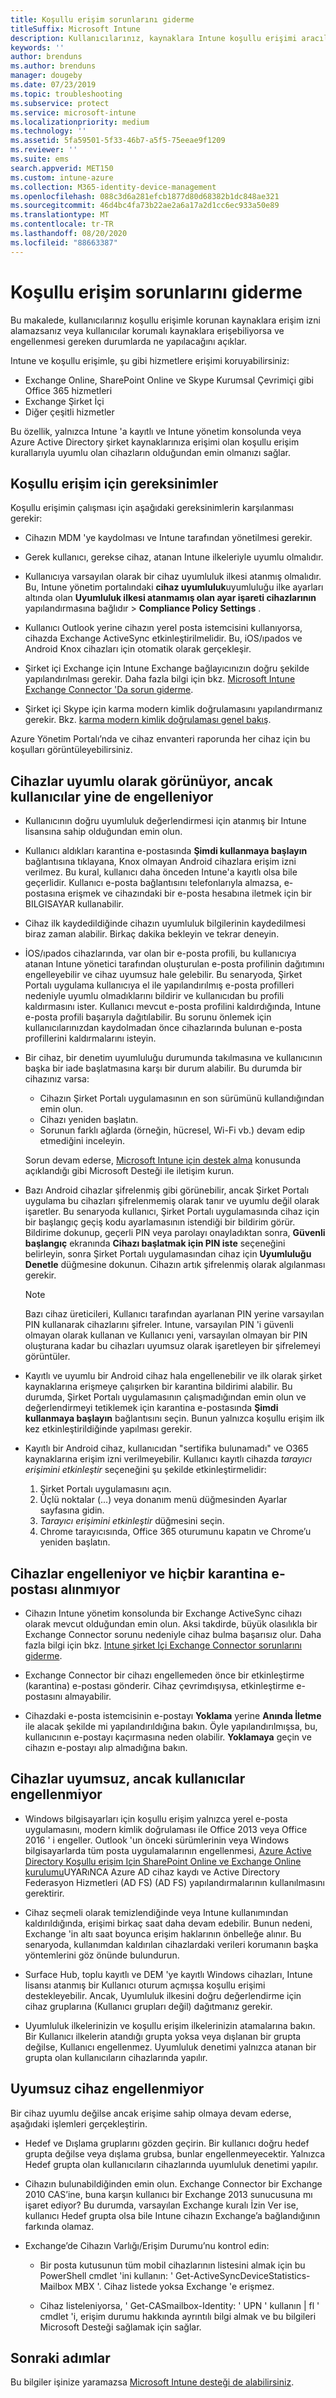 ```yaml
---
title: Koşullu erişim sorunlarını giderme
titleSuffix: Microsoft Intune
description: Kullanıcılarınız, kaynaklara Intune koşullu erişimi aracılığıyla erişim izni alamazsanız ne yapmalı?
keywords: ''
author: brenduns
ms.author: brenduns
manager: dougeby
ms.date: 07/23/2019
ms.topic: troubleshooting
ms.subservice: protect
ms.service: microsoft-intune
ms.localizationpriority: medium
ms.technology: ''
ms.assetid: 5fa59501-5f33-46b7-a5f5-75eeae9f1209
ms.reviewer: ''
ms.suite: ems
search.appverid: MET150
ms.custom: intune-azure
ms.collection: M365-identity-device-management
ms.openlocfilehash: 088c3d6a281efcb1877d80d68382b1dc848ae321
ms.sourcegitcommit: 46d4bc4fa73b22ae2a6a17a2d1cc6ec933a50e89
ms.translationtype: MT
ms.contentlocale: tr-TR
ms.lasthandoff: 08/20/2020
ms.locfileid: "88663387"
---
```

# <a name="troubleshoot-conditional-access"></a>Koşullu erişim sorunlarını giderme
Bu makalede, kullanıcılarınız koşullu erişimle korunan kaynaklara erişim izni alamazsanız veya kullanıcılar korumalı kaynaklara erişebiliyorsa ve engellenmesi gereken durumlarda ne yapılacağını açıklar.

Intune ve koşullu erişimle, şu gibi hizmetlere erişimi koruyabilirsiniz:
- Exchange Online, SharePoint Online ve Skype Kurumsal Çevrimiçi gibi Office 365 hizmetleri
- Exchange Şirket İçi
- Diğer çeşitli hizmetler

Bu özellik, yalnızca Intune 'a kayıtlı ve Intune yönetim konsolunda veya Azure Active Directory şirket kaynaklarınıza erişimi olan koşullu erişim kurallarıyla uyumlu olan cihazların olduğundan emin olmanızı sağlar. 

## <a name="requirements-for-conditional-access"></a>Koşullu erişim için gereksinimler

Koşullu erişimin çalışması için aşağıdaki gereksinimlerin karşılanması gerekir:

- Cihazın MDM 'ye kaydolması ve Intune tarafından yönetilmesi gerekir.

- Gerek kullanıcı, gerekse cihaz, atanan Intune ilkeleriyle uyumlu olmalıdır.

- Kullanıcıya varsayılan olarak bir cihaz uyumluluk ilkesi atanmış olmalıdır. Bu, Intune yönetim portalındaki **cihaz uyumluluk**uyumluluğu ilke ayarları altında olan **Uyumluluk ilkesi atanmamış olan ayar işareti cihazlarının** yapılandırmasına bağlıdır  >  **Compliance Policy Settings** .

- Kullanıcı Outlook yerine cihazın yerel posta istemcisini kullanıyorsa, cihazda Exchange ActiveSync etkinleştirilmelidir. Bu, iOS/ıpados ve Android Knox cihazları için otomatik olarak gerçekleşir.

- Şirket içi Exchange için Intune Exchange bağlayıcınızın doğru şekilde yapılandırılması gerekir. Daha fazla bilgi için bkz. [Microsoft Intune Exchange Connector 'Da sorun giderme](troubleshoot-exchange-connector.md).

- Şirket içi Skype için karma modern kimlik doğrulamasını yapılandırmanız gerekir. Bkz. [karma modern kimlik doğrulaması genel bakış](https://docs.microsoft.com/office365/enterprise/hybrid-modern-auth-overview).

Azure Yönetim Portalı’nda ve cihaz envanteri raporunda her cihaz için bu koşulları görüntüleyebilirsiniz.

## <a name="devices-appear-compliant-but-users-are-still-blocked"></a>Cihazlar uyumlu olarak görünüyor, ancak kullanıcılar yine de engelleniyor

- Kullanıcının doğru uyumluluk değerlendirmesi için atanmış bir Intune lisansına sahip olduğundan emin olun.

- Kullanıcı aldıkları karantina e-postasında **Şimdi kullanmaya başlayın** bağlantısına tıklayana, Knox olmayan Android cihazlara erişim izni verilmez. Bu kural, kullanıcı daha önceden Intune'a kayıtlı olsa bile geçerlidir. Kullanıcı e-posta bağlantısını telefonlarıyla almazsa, e-postasına erişmek ve cihazındaki bir e-posta hesabına iletmek için bir BILGISAYAR kullanabilir.

- Cihaz ilk kaydedildiğinde cihazın uyumluluk bilgilerinin kaydedilmesi biraz zaman alabilir. Birkaç dakika bekleyin ve tekrar deneyin.

- İOS/ıpados cihazlarında, var olan bir e-posta profili, bu kullanıcıya atanan Intune yönetici tarafından oluşturulan e-posta profilinin dağıtımını engelleyebilir ve cihaz uyumsuz hale gelebilir. Bu senaryoda, Şirket Portalı uygulama kullanıcıya el ile yapılandırılmış e-posta profilleri nedeniyle uyumlu olmadıklarını bildirir ve kullanıcıdan bu profili kaldırmasını ister. Kullanıcı mevcut e-posta profilini kaldırdığında, Intune e-posta profili başarıyla dağıtılabilir. Bu sorunu önlemek için kullanıcılarınızdan kaydolmadan önce cihazlarında bulunan e-posta profillerini kaldırmalarını isteyin.

- Bir cihaz, bir denetim uyumluluğu durumunda takılmasına ve kullanıcının başka bir iade başlatmasına karşı bir durum alabilir. Bu durumda bir cihazınız varsa:
  - Cihazın Şirket Portalı uygulamasının en son sürümünü kullandığından emin olun.
  - Cihazı yeniden başlatın.
  - Sorunun farklı ağlarda (örneğin, hücresel, Wi-Fi vb.) devam edip etmediğini inceleyin.

  Sorun devam ederse, [Microsoft Intune için destek alma](../fundamentals/get-support.md) konusunda açıklandığı gibi Microsoft Desteği ile iletişim kurun.

- Bazı Android cihazlar şifrelenmiş gibi görünebilir, ancak Şirket Portalı uygulama bu cihazları şifrelenmemiş olarak tanır ve uyumlu değil olarak işaretler. Bu senaryoda kullanıcı, Şirket Portalı uygulamasında cihaz için bir başlangıç geçiş kodu ayarlamasının istendiği bir bildirim görür. Bildirime dokunup, geçerli PIN veya parolayı onayladıktan sonra, **Güvenli başlangıç** ekranında **Cihazı başlatmak için PIN iste** seçeneğini belirleyin, sonra Şirket Portalı uygulamasından cihaz için **Uyumluluğu Denetle** düğmesine dokunun. Cihazın artık şifrelenmiş olarak algılanması gerekir. 

  > [!NOTE]
  > Bazı cihaz üreticileri, Kullanıcı tarafından ayarlanan PIN yerine varsayılan PIN kullanarak cihazlarını şifreler. Intune, varsayılan PIN 'i güvenli olmayan olarak kullanan ve Kullanıcı yeni, varsayılan olmayan bir PIN oluşturana kadar bu cihazları uyumsuz olarak işaretleyen bir şifrelemeyi görüntüler.

- Kayıtlı ve uyumlu bir Android cihaz hala engellenebilir ve ilk olarak şirket kaynaklarına erişmeye çalışırken bir karantina bildirimi alabilir. Bu durumda, Şirket Portalı uygulamasının çalışmadığından emin olun ve değerlendirmeyi tetiklemek için karantina e-postasında **Şimdi kullanmaya başlayın** bağlantısını seçin. Bunun yalnızca koşullu erişim ilk kez etkinleştirildiğinde yapılması gerekir.

- Kayıtlı bir Android cihaz, kullanıcıdan "sertifika bulunamadı" ve O365 kaynaklarına erişim izni verilmeyebilir. Kullanıcı kayıtlı cihazda *tarayıcı erişimini etkinleştir* seçeneğini şu şekilde etkinleştirmelidir:
  1. Şirket Portalı uygulamasını açın.
  2. Üçlü noktalar (...) veya donanım menü düğmesinden Ayarlar sayfasına gidin.
  3. *Tarayıcı erişimini etkinleştir* düğmesini seçin.
  4. Chrome tarayıcısında, Office 365 oturumunu kapatın ve Chrome’u yeniden başlatın.  


## <a name="devices-are-blocked-and-no-quarantine-email-is-received"></a>Cihazlar engelleniyor ve hiçbir karantina e-postası alınmıyor

- Cihazın Intune yönetim konsolunda bir Exchange ActiveSync cihazı olarak mevcut olduğundan emin olun. Aksi takdirde, büyük olasılıkla bir Exchange Connector sorunu nedeniyle cihaz bulma başarısız olur. Daha fazla bilgi için bkz. [Intune şirket Içi Exchange Connector sorunlarını giderme](troubleshoot-exchange-connector.md).

- Exchange Connector bir cihazı engellemeden önce bir etkinleştirme (karantina) e-postası gönderir. Cihaz çevrimdışıysa, etkinleştirme e-postasını almayabilir. 

- Cihazdaki e-posta istemcisinin e-postayı **Yoklama** yerine **Anında İletme** ile alacak şekilde mi yapılandırıldığına bakın. Öyle yapılandırılmışsa, bu, kullanıcının e-postayı kaçırmasına neden olabilir. **Yoklamaya** geçin ve cihazın e-postayı alıp almadığına bakın.

## <a name="devices-are-noncompliant-but-users-are-not-blocked"></a>Cihazlar uyumsuz, ancak kullanıcılar engellenmiyor

- Windows bilgisayarları için koşullu erişim yalnızca yerel e-posta uygulamasını, modern kimlik doğrulaması ile Office 2013 veya Office 2016 ' i engeller. Outlook 'un önceki sürümlerinin veya Windows bilgisayarlarda tüm posta uygulamalarının engellenmesi, [Azure Active Directory Koşullu erişim Için SharePoint Online ve Exchange Online kurulumu](https://docs.microsoft.com/azure/active-directory/active-directory-conditional-access-no-modern-authentication)UYARıNCA Azure AD cihaz kaydı ve Active Directory Federasyon Hizmetleri (AD FS) (AD FS) yapılandırmalarının kullanılmasını gerektirir.

- Cihaz seçmeli olarak temizlendiğinde veya Intune kullanımından kaldırıldığında, erişimi birkaç saat daha devam edebilir. Bunun nedeni, Exchange 'in altı saat boyunca erişim haklarının önbelleğe alınır. Bu senaryoda, kullanımdan kaldırılan cihazlardaki verileri korumanın başka yöntemlerini göz önünde bulundurun.

- Surface Hub, toplu kayıtlı ve DEM 'ye kayıtlı Windows cihazları, Intune lisansı atanmış bir Kullanıcı oturum açmışsa koşullu erişimi destekleyebilir. Ancak, Uyumluluk ilkesini doğru değerlendirme için cihaz gruplarına (Kullanıcı grupları değil) dağıtmanız gerekir.

- Uyumluluk ilkelerinizin ve koşullu erişim ilkelerinizin atamalarına bakın. Bir Kullanıcı ilkelerin atandığı grupta yoksa veya dışlanan bir grupta değilse, Kullanıcı engellenmez. Uyumluluk denetimi yalnızca atanan bir grupta olan kullanıcıların cihazlarında yapılır.

## <a name="noncompliant-device-is-not-blocked"></a>Uyumsuz cihaz engellenmiyor

Bir cihaz uyumlu değilse ancak erişime sahip olmaya devam ederse, aşağıdaki işlemleri gerçekleştirin.

- Hedef ve Dışlama gruplarını gözden geçirin. Bir kullanıcı doğru hedef grupta değilse veya dışlama grubsa, bunlar engellenmeyecektir. Yalnızca Hedef grupta olan kullanıcıların cihazlarında uyumluluk denetimi yapılır.

- Cihazın bulunabildiğinden emin olun. Exchange Connector bir Exchange 2010 CAS’ine, buna karşın kullanıcı bir Exchange 2013 sunucusuna mı işaret ediyor? Bu durumda, varsayılan Exchange kuralı İzin Ver ise, kullanıcı Hedef grupta olsa bile Intune cihazın Exchange’a bağlandığının farkında olamaz.

- Exchange’de Cihazın Varlığı/Erişim Durumu’nu kontrol edin:
  - Bir posta kutusunun tüm mobil cihazlarının listesini almak için bu PowerShell cmdlet 'ini kullanın: ' Get-ActiveSyncDeviceStatistics-Mailbox MBX '. Cihaz listede yoksa Exchange 'e erişmez.
  
  - Cihaz listeleniyorsa, ' Get-CASmailbox-Identity: ' UPN ' kullanın | fl ' cmdlet 'i, erişim durumu hakkında ayrıntılı bilgi almak ve bu bilgileri Microsoft Desteği sağlamak için sağlar.

## <a name="next-steps"></a>Sonraki adımlar
Bu bilgiler işinize yaramazsa [Microsoft Intune desteği de alabilirsiniz](../fundamentals/get-support.md).
